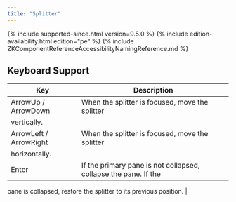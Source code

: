 ```yaml
---
title: "Splitter"
---
```


 {% include
supported-since.html version=9.5.0 %} <!--REQUIRED ZK EDITION: PE -->
{% include edition-availability.html edition="pe" %} {% include
ZKComponentReferenceAccessibilityNamingReference.md %}

## Keyboard Support

| Key | Description |
|---|---|
| ArrowUp / ArrowDown | When the splitter is focused, move the splitter
vertically. |
| ArrowLeft / ArrowRight | When the splitter is focused, move the splitter
horizontally. |
| Enter | If the primary pane is not collapsed, collapse the pane. If the
pane is collapsed, restore the splitter to its previous
position. |
